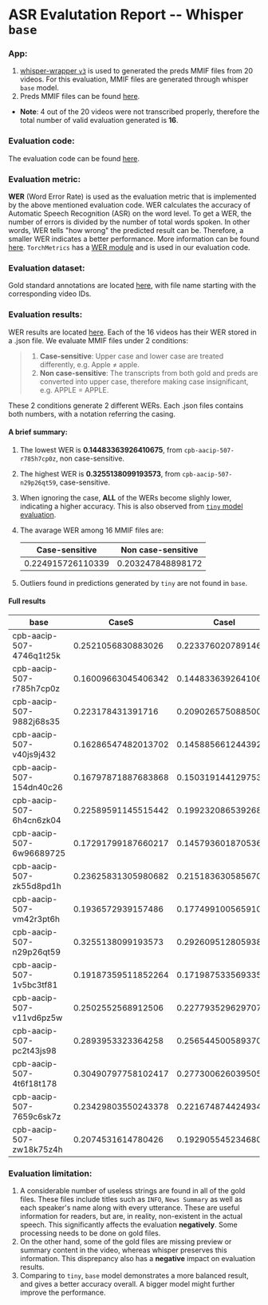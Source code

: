 # ASR Evalutation Report -- Whisper `base`

### App:
1. [whisper-wrapper `v3`](https://github.com/clamsproject/app-whisper-wrapper) is used to generated the preds MMIF files from 20 videos. For this evaluation, MMIF files are generated through whisper `base` model. 
2. Preds MMIF files can be found [here](https://github.com/clamsproject/aapb-evaluations/tree/2-asr-eval/asr_eval/preds%40whisper-wrapper-base%40aapb-collaboration-21).
* **Note**: 4 out of the 20 videos were not transcribed properly, therefore the total number of valid evaluation generated is **16**.

### Evaluation code: 
The evaluation code can be found [here](https://github.com/clamsproject/aapb-evaluations/tree/2-asr-eval/asr_eval).

### Evaluation metric: 
**WER** (Word Error Rate) is used as the evaluation metric that is implemented by the above mentioned evaluation code. WER calculates the accuracy of Automatic Speech Recognition (ASR) on the word level. To get a WER, the number of errors is divided by the number of total words spoken. In other words, WER tells "how wrong" the predicted result can be. Therefore, a smaller WER indicates a better performance. More information can be found [here](https://en.wikipedia.org/wiki/Word_error_rate).
`TorchMetrics` has a [WER module](https://torchmetrics.readthedocs.io/en/stable/text/word_error_rate.html) and is used in our evaluation code.

### Evaluation dataset: 
Gold standard annotations are located [here](https://github.com/clamsproject/aapb-collaboration/tree/21-undocumented-changes/21), with file name starting with the corresponding video IDs.

### Evaluation results: 
WER results are located [here](https://github.com/clamsproject/aapb-evaluations/tree/2-asr-eval/asr_eval/wer_base_results). Each of the 16 videos has their WER stored in a .json file.
We evaluate MMIF files under 2 conditions:
>1. **Case-sensitive**: Upper case and lower case are treated differently, e.g. Apple ≠ apple. 
>2. **Non case-sensitive**: The transcripts from both gold and preds are converted into upper case, therefore making case insignificant, e.g. APPLE = APPLE.

These 2 conditions generate 2 different WERs. Each .json files contains both numbers, with a notation referring the casing.

#### A brief summary:
1. The lowest WER is **0.14483363926410675**, from `cpb-aacip-507-r785h7cp0z`, non case-sensitive.
2. The highest WER is **0.3255138099193573**, from `cpb-aacip-507-n29p26qt59`, case-sensitive. 
3. When ignoring the case, **ALL** of the WERs become slighly lower, indicating a higher accuracy. This is also observed from [`tiny` model evaluation](https://github.com/clamsproject/aapb-evaluations/blob/2-asr-eval/asr_eval/report-20230725-preds%40whisper-wrapper-tiny%40aapb-collaboration-21.md).
4. The avarage WER among 16 MMIF files are:
   
    | Case-sensitive   | Non case-sensitive|
    | -----------      | -----------       |
    | 0.224915726110339| 0.203247848898172 |
5. Outliers found in predictions generated by `tiny` are not found in `base`. 

#### Full results
| base | CaseS | CaseI |
| --- | --- | --- |
| cpb-aacip-507-4746q1t25k | 0.2521056830883026 | 0.22337602078914642 |
| cpb-aacip-507-r785h7cp0z | 0.16009663045406342 | 0.14483363926410675 |
| cpb-aacip-507-9882j68s35 | 0.223178431391716 | 0.20902657508850098 |
| cpb-aacip-507-v40js9j432 | 0.16286547482013702 | 0.1458856612443924 |
| cpb-aacip-507-154dn40c26 | 0.16797871887683868 | 0.1503191441297531 |
| cpb-aacip-507-6h4cn6zk04 | 0.22589591145515442 | 0.1992320865392685 |
| cpb-aacip-507-6w96689725 | 0.17291799187660217 | 0.1457936018705368 |
| cpb-aacip-507-zk55d8pd1h | 0.23625831305980682 | 0.21518363058567047 |
| cpb-aacip-507-vm42r3pt6h | 0.1936572939157486 | 0.17749910056591034 |
| cpb-aacip-507-n29p26qt59 | 0.3255138099193573 | 0.2926095128059387 |
| cpb-aacip-507-1v5bc3tf81 | 0.19187359511852264 | 0.17198753356933594 |
| cpb-aacip-507-v11vd6pz5w | 0.2502552568912506 | 0.22779352962970734 |
| cpb-aacip-507-pc2t43js98 | 0.2893953323364258 | 0.2565445005893707 |
| cpb-aacip-507-4t6f18t178 | 0.30490797758102417 | 0.277300626039505 |
| cpb-aacip-507-7659c6sk7z | 0.23429803550243378 | 0.2216748744249344 |
| cpb-aacip-507-zw18k75z4h | 0.2074531614780426 | 0.19290554523468018 |



### Evaluation limitation: 
1. A considerable number of useless strings are found in all of the gold files. These files include titles such as `INFO`, `News Summary` as well as each speaker's name along with every utterance. These are useful information for readers, but are, in reality, non-existent in the actual speech. This significantly affects the evaluation **negatively**. Some processing needs to be done on gold files.
2. On the other hand, some of the gold files are missing preview or summary content in the video, whereas whisper preserves this information. This disprepancy also has a **negative** impact on evaluation results. 
3. Comparing to `tiny`, `base` model demonstrates a more balanced result, and gives a better accuracy overall. A bigger model might further improve the performance.
